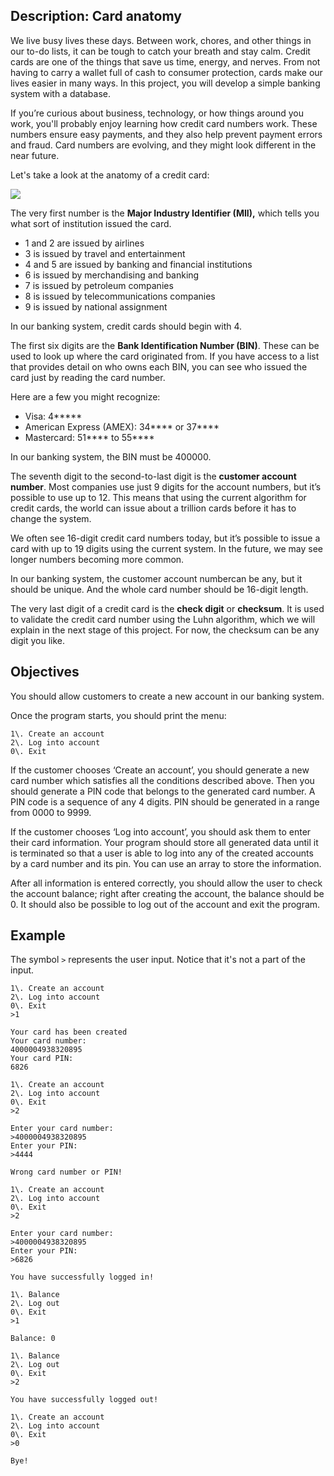 ## Description: Card anatomy

We live busy lives these days. Between work, chores, and other things in our to-do lists, it can be tough to catch your breath and stay calm. Credit cards are one of the things that save us time, energy, and nerves. From not having to carry a wallet full of cash to consumer protection, cards make our lives easier in many ways. In this project, you will develop a simple banking system with a database.

If you’re curious about business, technology, or how things around you work, you'll probably enjoy learning how credit card numbers work. These numbers ensure easy payments, and they also help prevent payment errors and fraud. Card numbers are evolving, and they might look different in the near future.

Let's take a look at the anatomy of a credit card:

![](https://lh3.googleusercontent.com/ZgkQv6hMeNkbBrSeSsnb2t6GLkawQFKJNaXapTAaFmy-WPWPPtFp5MpnvlzSFzn3R-0zAvOEUriCg6bGeX_stXdG8L0WSeASnwvqFLLFyeQO4JcbfH4yjh2QdHBEdQyZy2k72q4V)

The very first number is the **Major Industry Identifier (MII),** which tells you what sort of institution issued the card.

*   1 and 2 are issued by airlines
*   3 is issued by travel and entertainment
*   4 and 5 are issued by banking and financial institutions
*   6 is issued by merchandising and banking
*   7 is issued by petroleum companies
*   8 is issued by telecommunications companies
*   9 is issued by national assignment

In our banking system, credit cards should begin with 4.

The first six digits are the **Bank Identification Number (BIN)**. These can be used to look up where the card originated from. If you have access to a list that provides detail on who owns each BIN, you can see who issued the card just by reading the card number.

Here are a few you might recognize:

*   Visa: 4*****
*   American Express (AMEX): 34**** or 37****
*   Mastercard: 51**** to 55****

In our banking system, the BIN must be 400000.

The seventh digit to the second-to-last digit is the **customer account number**. Most companies use just 9 digits for the account numbers, but it’s possible to use up to 12\. This means that using the current algorithm for credit cards, the world can issue about a trillion cards before it has to change the system.

We often see 16-digit credit card numbers today, but it’s possible to issue a card with up to 19 digits using the current system. In the future, we may see longer numbers becoming more common.

In our banking system, the customer account numbercan be any, but it should be unique. And the whole card number should be 16-digit length.

The very last digit of a credit card is the **check digit** or **checksum**. It is used to validate the credit card number using the Luhn algorithm, which we will explain in the next stage of this project. For now, the checksum can be any digit you like.

## Objectives

You should allow customers to create a new account in our banking system.

Once the program starts, you should print the menu:

    1\. Create an account
    2\. Log into account
    0\. Exit

If the customer chooses ‘Create an account’, you should generate a new card number which satisfies all the conditions described above. Then you should generate a PIN code that belongs to the generated card number. A PIN code is a sequence of any 4 digits. PIN should be generated in a range from 0000 to 9999.

If the customer chooses ‘Log into account’, you should ask them to enter their card information. Your program should store all generated data until it is terminated so that a user is able to log into any of the created accounts by a card number and its pin. You can use an array to store the information.

After all information is entered correctly, you should allow the user to check the account balance; right after creating the account, the balance should be 0\. It should also be possible to log out of the account and exit the program.

## Example

The symbol `>` represents the user input. Notice that it's not a part of the input.

    1\. Create an account
    2\. Log into account
    0\. Exit
    >1

    Your card has been created
    Your card number:
    4000004938320895
    Your card PIN:
    6826

    1\. Create an account
    2\. Log into account
    0\. Exit
    >2

    Enter your card number:
    >4000004938320895
    Enter your PIN:
    >4444

    Wrong card number or PIN!

    1\. Create an account
    2\. Log into account
    0\. Exit
    >2

    Enter your card number:
    >4000004938320895
    Enter your PIN:
    >6826

    You have successfully logged in!

    1\. Balance
    2\. Log out
    0\. Exit
    >1

    Balance: 0

    1\. Balance
    2\. Log out
    0\. Exit
    >2

    You have successfully logged out!

    1\. Create an account
    2\. Log into account
    0\. Exit
    >0

    Bye!